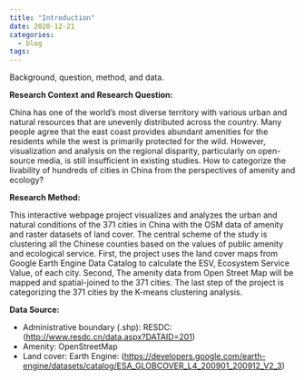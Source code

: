```yaml
---
title: "Introduction"
date: 2020-12-21
categories:
  - blog
tags:
---
```

Background, question, method, and data.

**Research Context and Research Question:**

China has one of the world’s most diverse territory with various urban and natural resources that are unevenly distributed across the country. Many people agree that the east coast provides abundant amenities for the residents while the west is primarily protected for the wild. However, visualization and analysis on the regional disparity, particularly on open-source media, is still insufficient in existing studies. How to categorize the livability of hundreds of cities in China from the perspectives of amenity and ecology?

**Research Method:** 

This interactive webpage project visualizes and analyzes the urban and natural conditions of the 371 cities in China with the OSM data of amenity and raster datasets of land cover. The central scheme of the study is clustering all the Chinese counties based on the values of public amenity and ecological service. First, the project uses the land cover maps from Google Earth Engine Data Catalog to calculate the ESV, Ecosystem Service Value, of each city. Second, The amenity data from Open Street Map will be mapped and spatial-joined to the 371 cities. The last step of the project is categorizing the 371 cities by the K-means clustering analysis.


**Data Source:**

- Administrative boundary (.shp): RESDC: (http://www.resdc.cn/data.aspx?DATAID=201)
- Amenity: OpenStreetMap
- Land cover:	Earth Engine: (https://developers.google.com/earth-engine/datasets/catalog/ESA_GLOBCOVER_L4_200901_200912_V2_3)

